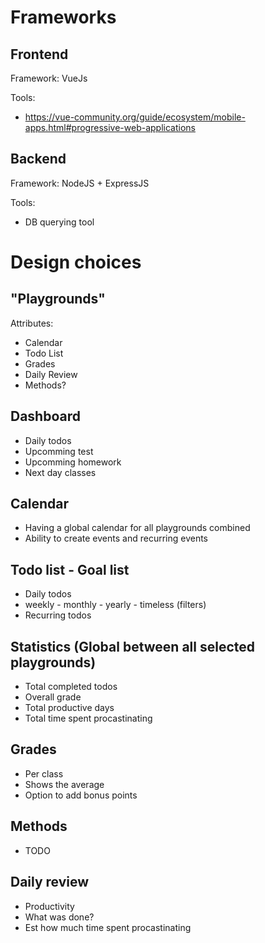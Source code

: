 # Frameworks

## Frontend

Framework: VueJs

Tools:
- https://vue-community.org/guide/ecosystem/mobile-apps.html#progressive-web-applications

## Backend

Framework: NodeJS + ExpressJS

Tools:
- DB querying tool

# Design choices

## "Playgrounds"

Attributes:
- Calendar
- Todo List
- Grades 
- Daily Review
- Methods?

## Dashboard

- Daily todos
- Upcomming test
- Upcomming homework
- Next day classes

## Calendar

- Having a global calendar for all playgrounds combined
- Ability to create events and recurring events

## Todo list - Goal list

- Daily todos
- weekly - monthly - yearly - timeless (filters)
- Recurring todos

## Statistics (Global between all selected playgrounds)

- Total completed todos
- Overall grade
- Total productive days
- Total time spent procastinating

## Grades

- Per class 
- Shows the average
- Option to add bonus points

## Methods

- TODO

## Daily review

- Productivity
- What was done?  
- Est how much time spent procastinating
